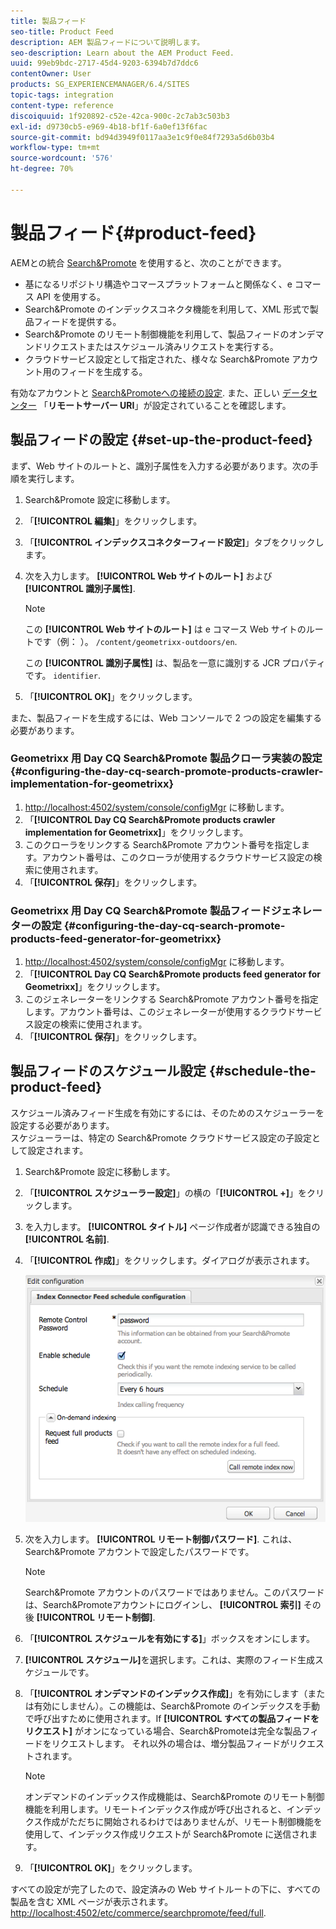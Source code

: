 ```yaml
---
title: 製品フィード
seo-title: Product Feed
description: AEM 製品フィードについて説明します。
seo-description: Learn about the AEM Product Feed.
uuid: 99eb9bdc-2717-45d4-9203-6394b7d7ddc6
contentOwner: User
products: SG_EXPERIENCEMANAGER/6.4/SITES
topic-tags: integration
content-type: reference
discoiquuid: 1f920892-c52e-42ca-900c-2c7ab3c503b3
exl-id: d9730cb5-e969-4b18-bf1f-6a0ef13f6fac
source-git-commit: bd94d3949f0117aa3e1c9f0e84f7293a5d6b03b4
workflow-type: tm+mt
source-wordcount: '576'
ht-degree: 70%

---
```


# 製品フィード{#product-feed}

AEMとの統合 [Search&amp;Promote](https://www.adobe.com/solutions/testing-targeting/searchandpromote.html) を使用すると、次のことができます。

* 基になるリポジトリ構造やコマースプラットフォームと関係なく、e コマース API を使用する。
* Search&amp;Promote のインデックスコネクタ機能を利用して、XML 形式で製品フィードを提供する。
* Search&amp;Promote のリモート制御機能を利用して、製品フィードのオンデマンドリクエストまたはスケジュール済みリクエストを実行する。
* クラウドサービス設定として指定された、様々な Search&amp;Promote アカウント用のフィードを生成する。

有効なアカウントと [Search&amp;Promoteへの接続の設定](/help/sites-administering/search-and-promote.md#configuring-the-connection-to-search-promote). また、正しい [データセンター](/help/sites-administering/search-and-promote.md#configuring-the-data-center) 「**リモートサーバー URI**」が設定されていることを確認します。

## 製品フィードの設定 {#set-up-the-product-feed}

まず、Web サイトのルートと、識別子属性を入力する必要があります。次の手順を実行します。

1. Search&amp;Promote 設定に移動します。
1. 「**[!UICONTROL 編集]**」をクリックします。
1. 「**[!UICONTROL インデックスコネクターフィード設定]**」タブをクリックします。
1. 次を入力します。 **[!UICONTROL Web サイトのルート]** および **[!UICONTROL 識別子属性]**.

   >[!NOTE]
   >
   >この **[!UICONTROL Web サイトのルート]** は e コマース Web サイトのルートです（例： ）。 `/content/geometrixx-outdoors/en`.
   >
   >この **[!UICONTROL 識別子属性]** は、製品を一意に識別する JCR プロパティです。 `identifier`.

1. 「**[!UICONTROL OK]**」をクリックします。

また、製品フィードを生成するには、Web コンソールで 2 つの設定を編集する必要があります。

### Geometrixx 用 Day CQ Search&amp;Promote 製品クローラ実装の設定 {#configuring-the-day-cq-search-promote-products-crawler-implementation-for-geometrixx}

1. [http://localhost:4502/system/console/configMgr](http://localhost:4502/system/console/configMgr) に移動します。
1. 「**[!UICONTROL Day CQ Search&amp;Promote products crawler implementation for Geometrixx]**」をクリックします。
1. このクローラをリンクする Search&amp;Promote アカウント番号を指定します。アカウント番号は、このクローラが使用するクラウドサービス設定の検索に使用されます。
1. 「**[!UICONTROL 保存]**」をクリックします。

### Geometrixx 用 Day CQ Search&amp;Promote 製品フィードジェネレーターの設定 {#configuring-the-day-cq-search-promote-products-feed-generator-for-geometrixx}

1. [http://localhost:4502/system/console/configMgr](http://localhost:4502/system/console/configMgr) に移動します。
1. 「**[!UICONTROL Day CQ Search&amp;Promote products feed generator for Geometrixx]**」をクリックします。
1. このジェネレーターをリンクする Search&amp;Promote アカウント番号を指定します。アカウント番号は、このジェネレーターが使用するクラウドサービス設定の検索に使用されます。
1. 「**[!UICONTROL 保存]**」をクリックします。

## 製品フィードのスケジュール設定 {#schedule-the-product-feed}

スケジュール済みフィード生成を有効にするには、そのためのスケジューラーを設定する必要があります。\
スケジューラーは、特定の Search&amp;Promote クラウドサービス設定の子設定として設定されます。

1. Search&amp;Promote 設定に移動します。
1. 「**[!UICONTROL スケジューラー設定]**」の横の「**[!UICONTROL +]**」をクリックします。
1. を入力します。 **[!UICONTROL タイトル]** ページ作成者が認識できる独自の **[!UICONTROL 名前]**.
1. 「**[!UICONTROL 作成]**」をクリックします。ダイアログが表示されます。

   ![chlimage_1-108](assets/chlimage_1-108.png)

1. 次を入力します。 **[!UICONTROL リモート制御パスワード]**. これは、Search&amp;Promote アカウントで設定したパスワードです。

   >[!NOTE]
   >
   >Search&amp;Promote アカウントのパスワードではありません。このパスワードは、Search&amp;Promoteアカウントにログインし、 **[!UICONTROL 索引]** その後 **[!UICONTROL リモート制御]**.

1. 「**[!UICONTROL スケジュールを有効にする]**」ボックスをオンにします。
1. **[!UICONTROL スケジュール]**&#x200B;を選択します。これは、実際のフィード生成スケジュールです。
1. 「**[!UICONTROL オンデマンドのインデックス作成]**」を有効にします（または有効にしません）。この機能は、Search&amp;Promote のインデックスを手動で呼び出すために使用されます。If **[!UICONTROL すべての製品フィードをリクエスト]** がオンになっている場合、Search&amp;Promoteは完全な製品フィードをリクエストします。 それ以外の場合は、増分製品フィードがリクエストされます。

   >[!NOTE]
   >
   >オンデマンドのインデックス作成機能は、Search&amp;Promote のリモート制御機能を利用します。リモートインデックス作成が呼び出されると、インデックス作成がただちに開始されるわけではありませんが、リモート制御機能を使用して、インデックス作成リクエストが Search&amp;Promote に送信されます。

1. 「**[!UICONTROL OK]**」をクリックします。

すべての設定が完了したので、設定済みの Web サイトルートの下に、すべての製品を含む XML ページが表示されます。 [http://localhost:4502/etc/commerce/searchpromote/feed/full](http://localhost:4502/etc/commerce/searchpromote/feed/full).
